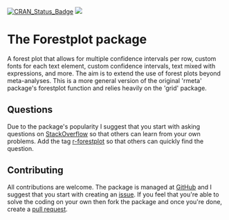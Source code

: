 [![CRAN_Status_Badge](https://www.r-pkg.org/badges/version/forestplot)](https://cran.r-project.org/package=forestplot) [![](https://cranlogs.r-pkg.org/badges/forestplot)](https://cran.r-project.org/package=forestplot)

# The Forestplot package

A forest plot that allows for multiple confidence intervals per row, custom fonts for each text element, custom confidence intervals, text mixed with expressions, and more. The aim is to extend the use of forest plots beyond meta-analyses. This is a more general version of the original 'rmeta' package's forestplot function and relies heavily on the 'grid' package.

## Questions

Due to the package's popularity I suggest that you start with asking questions on [StackOverflow](https://stackoverflow.com/) so that others can learn from your own problems. Add the tag [r-forestplot](https://stackoverflow.com/questions/tagged/r-forestplot) so that others can quickly find the question.

## Contributing

All contributions are welcome. The package is managed at [GitHub](https://github.com/gforge/forestplot) and I suggest that you start with creating an [issue](https://github.com/gforge/forestplot/issues). If you feel that you're able to solve the coding on your own then fork the package and once you're done, create a [pull request](https://github.com/gforge/forestplot/pulls).

